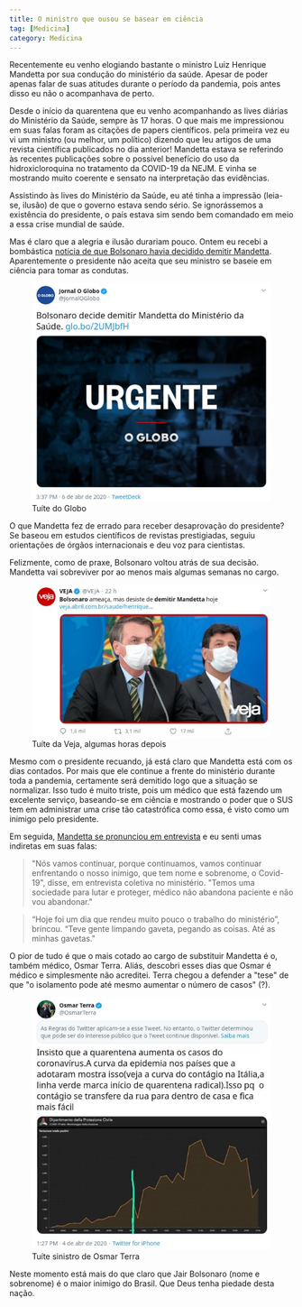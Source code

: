 ```yaml
---
title: O ministro que ousou se basear em ciência
tag: [Medicina]
category: Medicina
---
```


Recentemente eu venho elogiando bastante o ministro Luiz Henrique Mandetta por sua condução do ministério da saúde. Apesar de poder apenas falar de suas atitudes durante o período da pandemia, pois antes disso eu não o acompanhava de perto.

Desde o início da quarentena que eu venho acompanhando as lives diárias do Ministério da Saúde, sempre às 17 horas. O que mais me impressionou em suas falas foram as citações de papers científicos. pela primeira vez eu vi um ministro (ou melhor, um político) dizendo que leu artigos de uma revista científica publicados no dia anterior! Mandetta estava se referindo às recentes publicações sobre o possível benefício do uso da hidroxicloroquina no tratamento da COVID-19 da NEJM. E vinha se mostrando muito coerente e sensato na interpretação das evidências.

Assistindo às lives do Ministério da Saúde, eu até tinha a impressão (leia-se, ilusão) de que o governo estava sendo sério. Se ignorássemos a existência do presidente, o país estava sim sendo bem comandado em meio a essa crise mundial de saúde.

Mas é claro que a alegria e ilusão durariam pouco. Ontem eu recebi a bombástica [notícia de que Bolsonaro havia decidido demitir Mandetta](https://oglobo.globo.com/brasil/bolsonaro-decide-demitir-mandetta-mas-volta-atras-24354357?utm_source=Twitter&utm_medium=Social&utm_campaign=O%20Globo). Aparentemente o presidente não aceita que seu ministro se baseie em ciência para tomar as condutas.

<figure>
    <img src="/assets/2020/tuite-fora-mandetta.jpeg">
    <figcaption>Tuíte do Globo</figcaption>
</figure>

O que Mandetta fez de errado para receber desaprovação do presidente? Se baseou em estudos científicos de revistas prestigiadas, seguiu orientações de órgãos internacionais e deu voz para cientistas.

Felizmente, como de praxe, Bolsonaro voltou atrás de sua decisão. Mandetta vai sobreviver por ao menos mais algumas semanas no cargo.

<figure>
    <img src="/assets/2020/tuite-fica-mandetta.jpeg">
    <figcaption>Tuíte da Veja, algumas horas depois</figcaption>
</figure>

Mesmo com o presidente recuando, já está claro que Mandetta está com os dias contados. Por mais que ele continue a frente do ministério durante toda a pandemia, certamente será demitido logo que a situação se normalizar. Isso tudo é muito triste, pois um médico que está fazendo um excelente serviço, baseando-se em ciência e mostrando o poder que o SUS tem em administrar uma crise tão catastrófica como essa, é visto como um inimigo pelo presidente.

Em seguida, [Mandetta se pronunciou em entrevista](https://www1.folha.uol.com.br/poder/2020/04/limparam-ate-as-minhas-gavetas-diz-mandetta-ao-anunciar-permanencia-na-saude.shtml) e eu senti umas indiretas em suas falas:

>"Nós vamos continuar, porque continuamos, vamos continuar enfrentando o nosso inimigo, que tem nome e sobrenome, o Covid-19", disse, em entrevista coletiva no ministério. "Temos uma sociedade para lutar e proteger, médico não abandona paciente e não vou abandonar."

>“Hoje foi um dia que rendeu muito pouco o trabalho do ministério”, brincou. “Teve gente limpando gaveta, pegando as coisas. Até as minhas gavetas."

O pior de tudo é que o mais cotado ao cargo de substituir Mandetta é o, também médico, Osmar Terra. Aliás, descobri esses dias que Osmar é médico e simplesmente não acreditei. Terra chegou a defender a "tese" de que "o isolamento pode até mesmo aumentar o número de casos" (?).

<figure>
    <img src="/assets/2020/osmar-terra-isolamento.jpeg">
    <figcaption>Tuíte sinistro de Osmar Terra</figcaption>
</figure>

Neste momento está mais do que claro que Jair Bolsonaro (nome e sobrenome) é o maior inimigo do Brasil. Que Deus tenha piedade desta nação.
